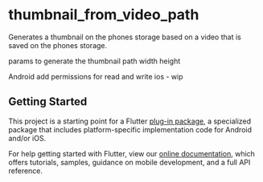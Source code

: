 # thumbnail_from_video_path

Generates a thumbnail on the phones storage based on a video that is saved on the phones storage.

params to generate the thumbnail 
path
width
height

Android add permissions for read and write
ios - wip

## Getting Started

This project is a starting point for a Flutter
[plug-in package](https://flutter.dev/developing-packages/),
a specialized package that includes platform-specific implementation code for
Android and/or iOS.

For help getting started with Flutter, view our
[online documentation](https://flutter.dev/docs), which offers tutorials,
samples, guidance on mobile development, and a full API reference.

